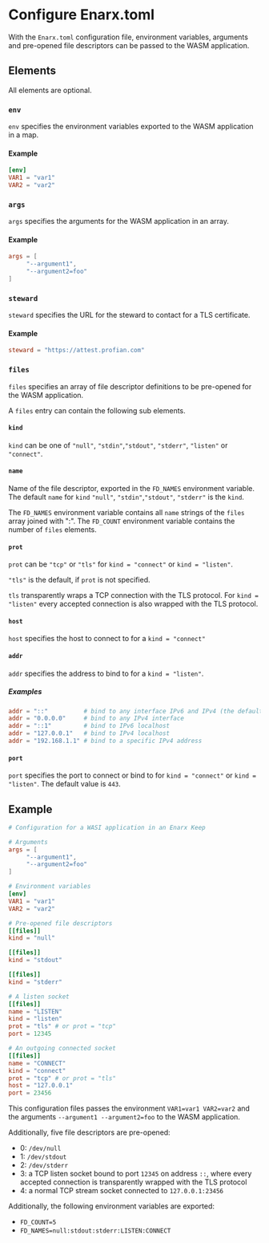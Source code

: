 # Configure Enarx.toml

With the `Enarx.toml` configuration file, environment variables, arguments and pre-opened file descriptors
can be passed to the WASM application.

## Elements

All elements are optional.

### `env`

`env` specifies the environment variables exported to the WASM application in a map.

#### Example

```toml
[env]
VAR1 = "var1"
VAR2 = "var2"
```

### `args`

`args` specifies the arguments for the WASM application in an array.

#### Example

```toml
args = [
     "--argument1",
     "--argument2=foo"
]
```

### `steward`

`steward` specifies the URL for the steward to contact for a TLS certificate.

#### Example

```toml
steward = "https://attest.profian.com"
```

### `files`

`files` specifies an array of file descriptor definitions to be pre-opened for the WASM application.

A `files` entry can contain the following sub elements.

#### `kind`

`kind` can be one of `"null"`, `"stdin"`,`"stdout"`, `"stderr"`, `"listen"` or `"connect"`.

#### `name`

Name of the file descriptor, exported in the `FD_NAMES` environment variable.
The default `name` for `kind`  `"null"`, `"stdin"`,`"stdout"`, `"stderr"` is the `kind`. 

The `FD_NAMES` environment variable contains all `name` strings of the `files` array joined with ":".
The `FD_COUNT` environment variable contains the number of `files` elements.

#### `prot`

`prot` can be `"tcp"` or `"tls"` for `kind = "connect"` or `kind = "listen"`.

`"tls"` is the default, if `prot` is not specified.

`tls` transparently wraps a TCP connection with the TLS protocol.
For `kind = "listen"` every accepted connection is also wrapped with the TLS protocol. 

#### `host`

`host` specifies the host to connect to for a `kind = "connect"`

#### `addr`

`addr` specifies the address to bind to for a `kind = "listen"`.

##### Examples

```toml
addr = "::"          # bind to any interface IPv6 and IPv4 (the default, if not specified)
addr = "0.0.0.0"     # bind to any IPv4 interface
addr = "::1"         # bind to IPv6 localhost
addr = "127.0.0.1"   # bind to IPv4 localhost
addr = "192.168.1.1" # bind to a specific IPv4 address
```

#### `port`

`port` specifies the port to connect or bind to for `kind = "connect"` or `kind = "listen"`.
The default value is `443`.

## Example
```toml
# Configuration for a WASI application in an Enarx Keep

# Arguments
args = [
     "--argument1",
     "--argument2=foo"
]

# Environment variables
[env]
VAR1 = "var1"
VAR2 = "var2"

# Pre-opened file descriptors
[[files]]
kind = "null"

[[files]]
kind = "stdout"

[[files]]
kind = "stderr"

# A listen socket
[[files]]
name = "LISTEN"
kind = "listen"
prot = "tls" # or prot = "tcp"
port = 12345

# An outgoing connected socket
[[files]]
name = "CONNECT"
kind = "connect"
prot = "tcp" # or prot = "tls"
host = "127.0.0.1"
port = 23456
```

This configuration files passes the environment `VAR1=var1 VAR2=var2` and the arguments `--argument1 --argument2=foo` to the WASM application.

Additionally, five file descriptors are pre-opened:
- 0: `/dev/null`
- 1: `/dev/stdout`
- 2: `/dev/stderr`
- 3: a TCP listen socket bound to port `12345` on address `::`, where every accepted connection is transparently wrapped with the TLS protocol 
- 4: a normal TCP stream socket connected to `127.0.0.1:23456`

Additionally, the following environment variables are exported:
- `FD_COUNT=5`
- `FD_NAMES=null:stdout:stderr:LISTEN:CONNECT`
